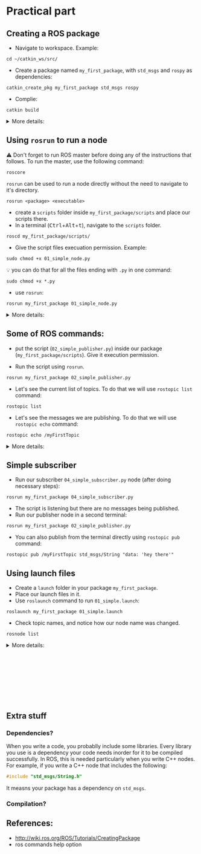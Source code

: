 # Practical part

## Creating a ROS package

- Navigate to workspace. Example:

```
cd ~/catkin_ws/src/
``` 
- Create a package named ```my_first_package```, with ```std_msgs``` and ```rospy``` as dependencies:
```
catkin_create_pkg my_first_package std_msgs rospy 
```
- Complie:
```
catkin build
```

<details><summary>More details:</summary>

<br/>

In order to let ROS commands find your scripts, launch files, source files, etc.., you have to create a package and put it inside the ```src``` folder of your workspace (ex. ```catkin_ws/src```).

A package is nothing more than a folder with at least these two files:
    
    - package.xml
    - CMakeLists.txt

Normally, a package also includes Python scripts, C++ source files, launch files (we will see later), message definition files, service definition files, ...etc. It 
is common for a ROS package to have the structure shown below:

```
package/
├── CMakeLists.txt
├── include/
├── msg/
├── package.xml
├── scripts/
├── src/
└── srv/
```
 ### How?
- Navigate to the ```src``` folder of your ROS workspace.
```
cd ~/catkin_ws/src/
```

This command assumes the workspace is located in the home directory and named as ```catkin_ws```. The ROS installation script which you used for installing ROS, let's you choose a name for this workspace. If you don't have a workspace for some reason, see the [installation page](https://github.com/mas-group/foundations_course/tree/master/content/ros/ROS%20Installation).

- Use the ```catkin_create_pkg``` command to create the package for you. This 
commad has the following syntax:

```
catkin_create_pkg <package_name> [depend1] [depend2] [depend3]
```
Where ```depend1, depend2, depend3```  are [dependencies](#dependencies) you might use in your package.  



Creat a package named as ```my_first_package``` with ```rospy``` and ```std_msgs``` as dependencies:
```
catkin_create_pkg my_first_package std_msgs rospy 
```
- [Compile](#compilation) using ```catkin build``` command:
```
catkin build
```
You're done!  
You can now navigate to this package direclty using ```roscd```:

- One more thing:

ROS uses the ```ROS_PACKAGE_PATH``` environment variable when it looks up for packages and nodes. Try to see where it points at:

```
echo $ROS_PACKAGE_PATH
```

</details>




## Using ```rosrun``` to run a node
:warning: Don't forget to run ROS master before doing any of the instructions that follows. To run the master, use the following command:

```
roscore
```

```rosrun``` can be used to run a node directly without the need to navigate to it's directory. 

```
rosrun <package> <executable> 
```
- create a ```scripts``` folder inside ```my_first_package/scripts``` and place our scripts there.
- In a terminal (<kbd>Ctrl</kbd>+<kbd>Alt</kbd>+<kbd>t</kbd>), navigate to the ```scripts``` folder.
```
roscd my_first_package/scripts/
```

- Give the script files execuation permission. Example:
```
sudo chmod +x 01_simple_node.py
```
:bulb: you can do that for all the files ending with ```.py``` in one command:
```
sudo chmod +x *.py
```
- use ```rosrun```:
```
rosrun my_first_package 01_simple_node.py
```


<details><summary>More details:</summary>

<br/>

- ```rosrun``` searches withing the directory tree of the given package. The scripts doesn't even have to be located in ```scripts``` folder. It's only common between ROS users to place Python scripts inside the ```scripts``` folder.
  
- :warning:  ```rosrun``` will not find your Python scripts if you don't change their access permession to executable.

- ```rosrun``` takes options and more arguments that will be covered later.

### How does ```rosrun``` find my files?
It searches the directories listed in the ```ROS_PACKAGE_PATH``` environment variable. Try to see to where it points at:

```
echo $ROS_PACKAGE_PATH
```

### ```rosnode``` command:
- List all the running nodes:
```
rosnode list
```
- Get more info. about a certain node:
```
rosnode info <node name>
```
- Others:
```
rosnode kill <node name>
rosnode ping <node name>
```
...etc
</details>


## Some of ROS commands:
- put the script (```02_simple_publisher.py```) inside our package (```my_first_package/scripts```). Give it execution permission.

- Run the script using ```rosrun```.
```
rosrun my_first_package 02_simple_publisher.py
```

- Let's see the current list of topics.  To do that we will use ```rostopic list``` command:
```
rostopic list
```
- Let's see the messages we are publishing. To do that we will use ```rostopic echo``` command:

```
rostopic echo /myFirstTopic
```

<details><summary>More details:</summary>

- Get field type of a topic:
```
rostopic type <topic name>
```
- Get information about ROS a topic:
```
rostopic info <topic name>
```
- Display publishing rate of topic:
```
rostopic hz <topic name>
```
<br/>
</details>


## Simple subscriber

- Run our subscriber ```04_simple_subscriber.py``` node (after doing necessary steps):
  
```
rosrun my_first_package 04_simple_subscriber.py
```
- The script is listening but there are no messages being published.
- Run our publisher node in a second terminal:
```
rosrun my_first_package 02_simple_publisher.py
```
- You can also publish from the terminal directly using ```rostopic pub``` command:
```
rostopic pub /myFirstTopic std_msgs/String "data: 'hey there'"
```



## Using launch files

- Create a ```launch``` folder in your package ```my_first_package```.
- Place our launch files in it.
- Use ```roslaunch``` command to run ```01_simple.launch```:

```
roslaunch my_first_package 01_simple.launch
```

- Check topic names, and notice how our node name was changed.
```
rosnode list
```
<details><summary>More details:</summary>

- Launch files don't necessarily have to be placed in a ```launch``` folder, they just have to be placed anywhere inside the package. ```roslaunch``` command will find them.

- When you run a launch file, it also brings up the master, so you don't have to run ```roscore``` command
<br/>
</details>


<br/>
<br/>
<br/>
<br/>
<br/>
<br/>
<br/>
<br/>


## Extra stuff

### Dependencies?
When you write a code, you probablly include some libraries. Every library you use is a dependency your code needs inorder for it to be compiled successfully. In ROS, this is needed particularly when you write C++ nodes. For example, if you write a C++ node that includes the following:
```cpp
#include "std_msgs/String.h"
```
It measns your package has a dependency on ```std_msgs```.
 


### Compilation?


## References:
 - http://wiki.ros.org/ROS/Tutorials/CreatingPackage
 - ros commands help option



